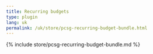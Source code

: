 ```yaml
---
title: Recurring budgets
type: plugin
lang: uk
permalink: /uk/store/pcsg-recurring-budget-bundle.html
---
```


{% include store/pcsg-recurring-budget-bundle.md %}
